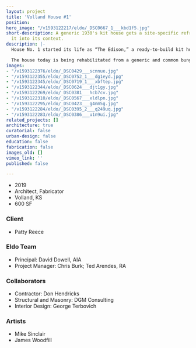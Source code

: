 ```yaml
---
layout: project
title: 'Volland House #1'
position: 
hero_image: "/v1593122217/eldo/_DSC0667_1___kbd1f5.jpg"
short-description: A generic 1930's kit house gets a site-specific refresh that locks
  it into its context.
description: |-
  House No. 1 started its life as “The Edison,” a ready-to-build kit house commonly sold by the Gordon Van-Tine company. It is likely that the house was delivered in the 30’s to Volland, KS on a train and assembled in its current position. The Edison was a two bedroom bungalow, described in the Van-Tine catalog as a “snug little home . . ., compact, easily heated, and with a room arrangement that is a wonderful space utilizer.” It was designed to be built anywhere and by anyone, regardless of local site conditions, limitations or qualities.

  The house today is being rehabilitated from a generic and common bungalow into a very specific and purposeful new artist studio and accommodation space for The Volland Foundation. Customizing the home is both careful and complicated requiring attention to  detail and subtle moves that expound upon the home’s original features. One such move is a custom designed and fabricated window box that replaced the two smaller windows on the south elevation, framing the view toward the The Volland General Store.
images:
- "/v1593122376/eldo/_DSC0429___scnnue.jpg"
- "/v1593122355/eldo/_DSC0752_1___dg1eyd.jpg"
- "/v1593122345/eldo/_DSC0719_1___xbftep.jpg"
- "/v1593122344/eldo/_DSC0624___djt1gy.jpg"
- "/v1593122269/eldo/_DSC0381___hcb7cv.jpg"
- "/v1593122310/eldo/_DSC0567___xldlpn.jpg"
- "/v1593122295/eldo/_DSC0423___g4nm5g.jpg"
- "/v1593122284/eldo/_DSC0395_2___q249uq.jpg"
- "/v1593122283/eldo/_DSC0386___u1n9ui.jpg"
related_projects: []
architecture: true
curatorial: false
urban-design: false
education: false
fabrication: false
images_old: []
vimeo_link: ''
published: false

---
```

* 2019
* Architect, Fabricator
* Volland, KS
* 600 SF

### Client

* Patty Reece

### Eldo Team

* Principal: David Dowell, AIA
* Project Manager: Chris Burk; Ted Arendes, RA

### Collaborators

* Contractor: Don Hendricks
* Structural and Masonry: DGM Consulting
* Interior Design: George Terbovich

### Artists

* Mike Sinclair
* James Woodfill